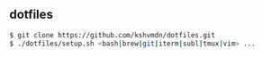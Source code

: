 ## dotfiles

```sh
$ git clone https://github.com/kshvmdn/dotfiles.git
$ ./dotfiles/setup.sh <bash|brew|git|iterm|subl|tmux|vim> ...
```
